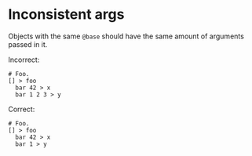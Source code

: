 # Inconsistent args

Objects with the same `@base` should have the same amount of arguments passed
in it.

Incorrect:

```eo
# Foo.
[] > foo
  bar 42 > x
  bar 1 2 3 > y
```

Correct:

```eo
# Foo.
[] > foo
  bar 42 > x
  bar 1 > y
```